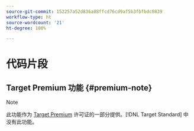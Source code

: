 ```yaml
---
source-git-commit: 152257a52d836a88ffcd76cd9af5b3fbfbdc0839
workflow-type: ht
source-wordcount: '21'
ht-degree: 100%

---
```

# 代码片段

## Target Premium 功能 {#premium-note}

>[!NOTE]
>
>此功能作为 [Target Premium](/help/main/c-intro/intro.md#premium) 许可证的一部分提供。[!DNL Target Standard] 中没有此功能。



